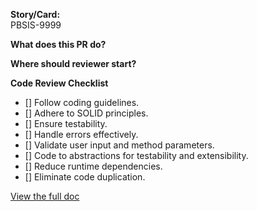 **Story/Card:**  
PBSIS-9999

**What does this PR do?**  


**Where should reviewer start?**  


**Code Review Checklist**
- [] Follow coding guidelines.
- [] Adhere to SOLID principles.
- [] Ensure testability.
- [] Handle errors effectively.
- [] Validate user input and method parameters.
- [] Code to abstractions for testability and extensibility.
- [] Reduce runtime dependencies.
- [] Eliminate code duplication.

[View the full doc](https://frontlinetechnologies.atlassian.net/wiki/spaces/PB/pages/1619296565/Code+Review+Checklist)
